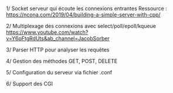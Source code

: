 1/ Socket serveur qui écoute les connexions entrantes
Ressource : 
https://ncona.com/2019/04/building-a-simple-server-with-cpp/

2/ Multiplexage des connexions avec select/poll/epoll/kqueue
https://www.youtube.com/watch?v=Y6pFtgRdUts&ab_channel=JacobSorber

3/ Parser HTTP pour analyser les requêtes

4/ Gestion des méthodes GET, POST, DELETE

5/ Configuration du serveur via fichier .conf

6/ Support des CGI